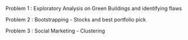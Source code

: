 Problem 1 : Exploratory Analysis on Green Buildings and identifying flaws

Problem 2 : Bootstrapping - Stocks and best portfolio pick

Problem 3 : Social Marketing - Clustering 
